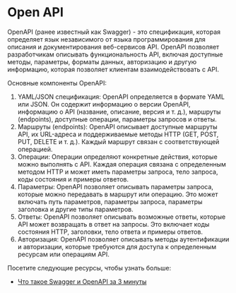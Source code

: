 # Open API

OpenAPI (ранее известный как Swagger) - это спецификация, которая определяет язык независимого от языка программирования для описания и документирования веб-сервисов API. OpenAPI позволяет разработчикам описывать функциональность API, включая доступные методы, параметры, форматы данных, авторизацию и другую информацию, которая позволяет клиентам взаимодействовать с API.

Основные компоненты OpenAPI:

1. YAML/JSON спецификация: OpenAPI определяется в формате YAML или JSON. Он содержит информацию о версии OpenAPI, информацию о API (название, описание, версия и т. д.), маршруты (endpoints), доступные операции, параметры запросов и ответы.
2. Маршруты (endpoints): OpenAPI описывает доступные маршруты API, их URL-адреса и поддерживаемые методы HTTP (GET, POST, PUT, DELETE и т. д.). Каждый маршрут связан с соответствующей операцией.
3. Операции: Операции определяют конкретные действия, которые можно выполнять с API. Каждая операция связана с определенным методом HTTP и может иметь параметры запроса, тело запроса, коды состояния и примеры ответов.
4. Параметры: OpenAPI позволяет описывать параметры запроса, которые можно передавать в маршрут или операцию. Это может включать путь параметров, параметры запроса, параметры заголовка и другие типы параметров.
5. Ответы: OpenAPI позволяет описывать возможные ответы, которые API может возвращать в ответ на запросы. Это включает коды состояния HTTP, заголовки, тело ответа и примеры ответов.
6. Авторизация: OpenAPI позволяет описывать методы аутентификации и авторизации, которые требуются для доступа к определенным ресурсам или операциям API.

Посетите следующие ресурсы, чтобы узнать больше:

* [Что такое Swagger и OpenAPI за 3 минуты](https://www.youtube.com/watch?v=aaFDBgPdXw4\&ab\_channel=ListenIT)
